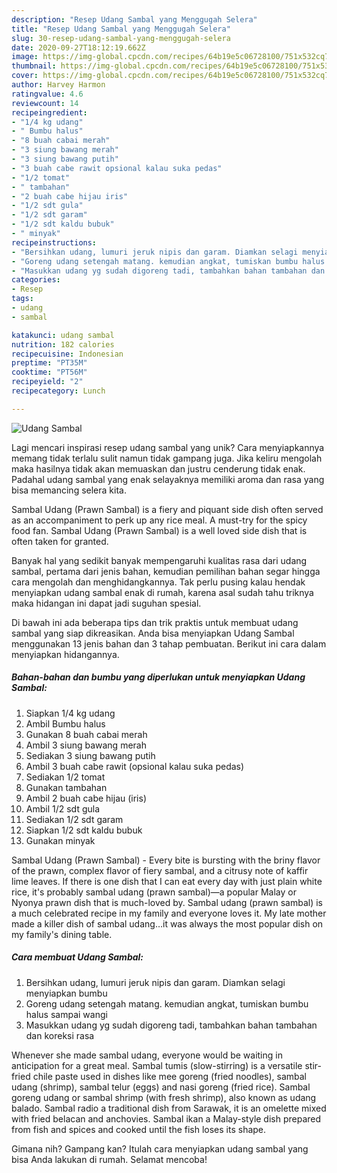 ```yaml
---
description: "Resep Udang Sambal yang Menggugah Selera"
title: "Resep Udang Sambal yang Menggugah Selera"
slug: 30-resep-udang-sambal-yang-menggugah-selera
date: 2020-09-27T18:12:19.662Z
image: https://img-global.cpcdn.com/recipes/64b19e5c06728100/751x532cq70/udang-sambal-foto-resep-utama.jpg
thumbnail: https://img-global.cpcdn.com/recipes/64b19e5c06728100/751x532cq70/udang-sambal-foto-resep-utama.jpg
cover: https://img-global.cpcdn.com/recipes/64b19e5c06728100/751x532cq70/udang-sambal-foto-resep-utama.jpg
author: Harvey Harmon
ratingvalue: 4.6
reviewcount: 14
recipeingredient:
- "1/4 kg udang"
- " Bumbu halus"
- "8 buah cabai merah"
- "3 siung bawang merah"
- "3 siung bawang putih"
- "3 buah cabe rawit opsional kalau suka pedas"
- "1/2 tomat"
- " tambahan"
- "2 buah cabe hijau iris"
- "1/2 sdt gula"
- "1/2 sdt garam"
- "1/2 sdt kaldu bubuk"
- " minyak"
recipeinstructions:
- "Bersihkan udang, lumuri jeruk nipis dan garam. Diamkan selagi menyiapkan bumbu"
- "Goreng udang setengah matang. kemudian angkat, tumiskan bumbu halus sampai wangi"
- "Masukkan udang yg sudah digoreng tadi, tambahkan bahan tambahan dan koreksi rasa"
categories:
- Resep
tags:
- udang
- sambal

katakunci: udang sambal 
nutrition: 182 calories
recipecuisine: Indonesian
preptime: "PT35M"
cooktime: "PT56M"
recipeyield: "2"
recipecategory: Lunch

---
```



![Udang Sambal](https://img-global.cpcdn.com/recipes/64b19e5c06728100/751x532cq70/udang-sambal-foto-resep-utama.jpg)

Lagi mencari inspirasi resep udang sambal yang unik? Cara menyiapkannya memang tidak terlalu sulit namun tidak gampang juga. Jika keliru mengolah maka hasilnya tidak akan memuaskan dan justru cenderung tidak enak. Padahal udang sambal yang enak selayaknya memiliki aroma dan rasa yang bisa memancing selera kita.

Sambal Udang (Prawn Sambal) is a fiery and piquant side dish often served as an accompaniment to perk up any rice meal. A must-try for the spicy food fan. Sambal Udang (Prawn Sambal) is a well loved side dish that is often taken for granted.

Banyak hal yang sedikit banyak mempengaruhi kualitas rasa dari udang sambal, pertama dari jenis bahan, kemudian pemilihan bahan segar hingga cara mengolah dan menghidangkannya. Tak perlu pusing kalau hendak menyiapkan udang sambal enak di rumah, karena asal sudah tahu triknya maka hidangan ini dapat jadi suguhan spesial.


Di bawah ini ada beberapa tips dan trik praktis untuk membuat udang sambal yang siap dikreasikan. Anda bisa menyiapkan Udang Sambal menggunakan 13 jenis bahan dan 3 tahap pembuatan. Berikut ini cara dalam menyiapkan hidangannya.

<!--inarticleads1-->

##### Bahan-bahan dan bumbu yang diperlukan untuk menyiapkan Udang Sambal:

1. Siapkan 1/4 kg udang
1. Ambil  Bumbu halus
1. Gunakan 8 buah cabai merah
1. Ambil 3 siung bawang merah
1. Sediakan 3 siung bawang putih
1. Ambil 3 buah cabe rawit (opsional kalau suka pedas)
1. Sediakan 1/2 tomat
1. Gunakan  tambahan
1. Ambil 2 buah cabe hijau (iris)
1. Ambil 1/2 sdt gula
1. Sediakan 1/2 sdt garam
1. Siapkan 1/2 sdt kaldu bubuk
1. Gunakan  minyak


Sambal Udang (Prawn Sambal) - Every bite is bursting with the briny flavor of the prawn, complex flavor of fiery sambal, and a citrusy note of kaffir lime leaves. If there is one dish that I can eat every day with just plain white rice, it&#39;s probably sambal udang (prawn sambal)—a popular Malay or Nyonya prawn dish that is much-loved by. Sambal udang (prawn sambal) is a much celebrated recipe in my family and everyone loves it. My late mother made a killer dish of sambal udang…it was always the most popular dish on my family&#39;s dining table. 

<!--inarticleads2-->

##### Cara membuat Udang Sambal:

1. Bersihkan udang, lumuri jeruk nipis dan garam. Diamkan selagi menyiapkan bumbu
1. Goreng udang setengah matang. kemudian angkat, tumiskan bumbu halus sampai wangi
1. Masukkan udang yg sudah digoreng tadi, tambahkan bahan tambahan dan koreksi rasa


Whenever she made sambal udang, everyone would be waiting in anticipation for a great meal. Sambal tumis (slow-stirring) is a versatile stir-fried chile paste used in dishes like mee goreng (fried noodles), sambal udang (shrimp), sambal telur (eggs) and nasi goreng (fried rice). Sambal goreng udang or sambal shrimp (with fresh shrimp), also known as udang balado. Sambal radio a traditional dish from Sarawak, it is an omelette mixed with fried belacan and anchovies. Sambal ikan a Malay-style dish prepared from fish and spices and cooked until the fish loses its shape. 

Gimana nih? Gampang kan? Itulah cara menyiapkan udang sambal yang bisa Anda lakukan di rumah. Selamat mencoba!
